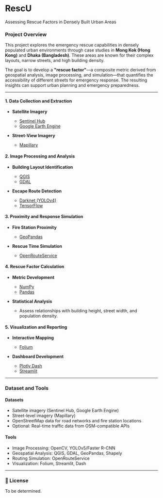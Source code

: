 # RescU
Assessing Rescue Factors in Densely Built Urban Areas

### Project Overview

This project explores the emergency rescue capabilities in densely populated urban environments through case studies in **Mong Kok (Hong Kong)** and **Dhaka (Bangladesh)**. These areas are known for their complex layouts, narrow streets, and high building density. 

The goal is to develop a **"rescue factor"**—a composite metric derived from geospatial analysis, image processing, and simulation—that quantifies the accessibility of different streets for emergency response. The resulting insights can support urban planning and emergency preparedness.

---

#### 1. Data Collection and Extraction

- **Satellite Imagery**  
  - [Sentinel Hub](https://www.sentinel-hub.com/)  
  - [Google Earth Engine](https://earthengine.google.com/)

- **Street-View Imagery**  
  - [Mapillary](https://www.mapillary.com/)

#### 2. Image Processing and Analysis

- **Building Layout Identification**
  - [QGIS](https://qgis.org/)
  - [GDAL](https://gdal.org/)

- **Escape Route Detection**
  - [Darknet (YOLOv4)](https://github.com/AlexeyAB/darknet)
  - [TensorFlow](https://www.tensorflow.org/)

#### 3. Proximity and Response Simulation

- **Fire Station Proximity**
  - [GeoPandas](https://geopandas.org/)

- **Rescue Time Simulation**
  - [OpenRouteService](https://openrouteservice.org/)

#### 4. Rescue Factor Calculation

- **Metric Development**
  - [NumPy](https://numpy.org/)
  - [Pandas](https://pandas.pydata.org/)

- **Statistical Analysis**
  - Assess relationships with building height, street width, and population density.

#### 5. Visualization and Reporting

- **Interactive Mapping**
  - [Folium](https://python-visualization.github.io/folium/)

- **Dashboard Development**
  - [Plotly Dash](https://plotly.com/dash/)
  - [Streamlit](https://streamlit.io/)

---

### Dataset and Tools

#### Datasets

- Satellite imagery (Sentinel Hub, Google Earth Engine)
- Street-level imagery (Mapillary)
- OpenStreetMap data for road networks and fire station locations
- Optional: Real-time traffic data from OSM-compatible APIs

#### Tools

- Image Processing: OpenCV, YOLOv5/Faster R-CNN
- Geospatial Analysis: QGIS, GDAL, GeoPandas, Shapely
- Routing Simulation: OpenRouteService
- Visualization: Folium, Streamlit, Dash

---

### 📄 License

To be determined.

